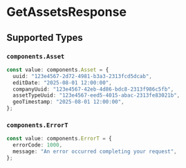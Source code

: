 # GetAssetsResponse


## Supported Types

### `components.Asset`

```typescript
const value: components.Asset = {
  uuid: "123e4567-2d72-4981-b3a3-2313fcd5dcab",
  editDate: "2025-08-01 12:00:00",
  companyUuid: "123e4567-42eb-4d86-bdc8-2313f986c5fb",
  assetTypeUuid: "123e4567-eed5-4015-abac-2313fe83021b",
  geoTimestamp: "2025-08-01 12:00:00",
};
```

### `components.ErrorT`

```typescript
const value: components.ErrorT = {
  errorCode: 1000,
  message: "An error occurred completing your request",
};
```

